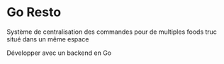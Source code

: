 # Go Resto
Système de centralisation des commandes pour de multiples foods truc situé dans un même espace

Développer avec un backend en Go 

